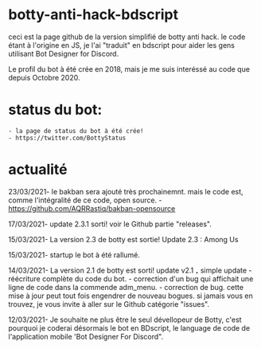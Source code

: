 # botty-anti-hack-bdscript
ceci est la page github de la version simplifié de botty anti hack. le code étant à l'origine en JS, je l'ai "traduit" en bdscript pour aider les gens utilisant Bot Designer for Discord. 

Le profil du bot à été crée en 2018, mais je me suis interéssé au code que depuis Octobre 2020.

# status du bot: 
    - la page de status du bot à été crée!
    - https://twitter.com/BottyStatus

# actualité
23/03/2021- le bakban sera ajouté très prochainemnt. mais le code est, comme l'intégralité de ce code, open source. 
          - https://github.com/AQRRastiq/bakban-opensource

17/03/2021- update 2.3.1 sorti! voir le Github partie "releases".

15/03/2021- La version 2.3 de botty est sortie!
    Update 2.3 : Among Us

15/03/2021- startup
    le bot à été rallumé.

14/03/2021- La version 2.1 de botty est sorti! 
    update v2.1 ₊ simple update
      - réécriture complète du code du bot.
      - correction d'un bug qui affichait une ligne de code dans la commende adm_menu.
      - correction de bug.
 cette mise à jour peut tout fois engendrer de nouveau bogues. si jamais vous en trouvez, je vous invite à aller sur le Github catégorie "issues". 

12/03/2021- Je souhaite ne plus être le seul dévellopeur de Botty, c'est pourquoi je coderai désormais le bot en BDscript, le language de code de l'application mobile 'Bot Designer For Discord".

